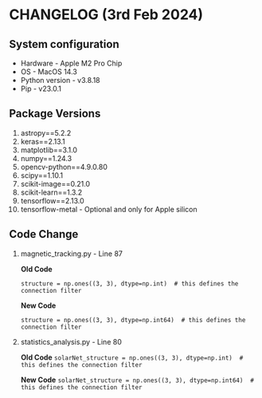 # CHANGELOG (3rd Feb 2024)

## System configuration

* Hardware - Apple M2 Pro Chip
* OS - MacOS 14.3
* Python version - v3.8.18
* Pip - v23.0.1

## Package Versions

1. astropy==5.2.2
2. keras==2.13.1
3. matplotlib==3.1.0
4. numpy==1.24.3
5. opencv-python==4.9.0.80
6. scipy==1.10.1
7. scikit-image==0.21.0
8. scikit-learn==1.3.2
9. tensorflow==2.13.0
10. tensorflow-metal - Optional and only for Apple silicon

## Code Change

1. magnetic_tracking.py - Line 87

    **Old Code**

    `structure = np.ones((3, 3), dtype=np.int)  # this defines the connection filter`

    **New Code**

    `structure = np.ones((3, 3), dtype=np.int64)  # this defines the connection filter`

2. statistics_analysis.py - Line 80

    **Old Code**
    `solarNet_structure = np.ones((3, 3), dtype=np.int)  # this defines the connection filter`

    **New Code**
    `solarNet_structure = np.ones((3, 3), dtype=np.int64)  # this defines the connection filter`
